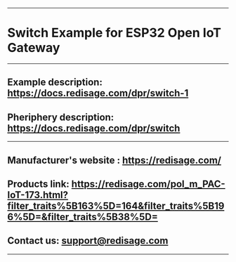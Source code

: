***
# Switch Example for ESP32 Open IoT Gateway
***

## Example description: https://docs.redisage.com/dpr/switch-1

## Pheriphery description: https://docs.redisage.com/dpr/switch

***

## Manufacturer's website : https://redisage.com/

## Products link: https://redisage.com/pol_m_PAC-IoT-173.html?filter_traits%5B163%5D=164&filter_traits%5B196%5D=&filter_traits%5B38%5D=

## Contact us: support@redisage.com

***
